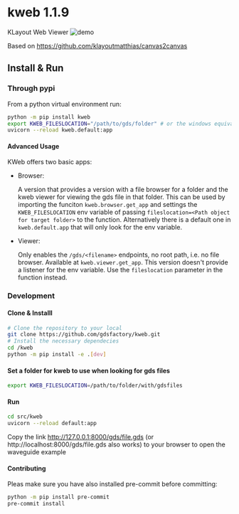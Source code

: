 # kweb 1.1.9

KLayout Web Viewer ![demo](docs/_static/kweb.png)

Based on https://github.com/klayoutmatthias/canvas2canvas

## Install & Run

### Through pypi

From a python virtual environment run:

```bash
python -m pip install kweb
export KWEB_FILESLOCATION="/path/to/gds/folder" # or the windows equivalent with set
uvicorn --reload kweb.default:app
````

#### Advanced Usage

KWeb offers two basic apps:

- Browser:

  A version that provides a version with a file browser for a folder and the kweb viewer for viewing the gds file in that folder.
  This can be used by importing the funciton `kweb.browser.get_app` and settings the `KWEB_FILESLOCATION` env variable of passing
  `fileslocation=<Path object for target folder>` to the function. Alternatively there is a default one in `kweb.default.app` that
  will only look for the env variable.

- Viewer:

  Only enables the `/gds/<filename>` endpoints, no root path, i.e. no file browser. Available at `kweb.viewer.get_app`. This version
  doesn't provide a listener for the env variable. Use the `fileslocation` parameter in the function instead.

### Development

#### Clone & Installl


```bash
# Clone the repository to your local
git clone https://github.com/gdsfactory/kweb.git
# Install the necessary dependecies
cd /kweb
python -m pip install -e .[dev]
```

#### Set a folder for kweb to use when looking for gds files

```bash
export KWEB_FILESLOCATION=/path/to/folder/with/gdsfiles
```

#### Run

```bash
cd src/kweb
uvicorn --reload default:app
```

Copy the link http://127.0.0.1:8000/gds/file.gds (or http://localhost:8000/gds/file.gds also works) to your browser to open the waveguide example


#### Contributing

Pleas make sure you have also installed pre-commit before committing:

```bash
python -m pip install pre-commit
pre-commit install
```
